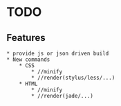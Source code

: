 # TODO

## Features
	* provide js or json driven build
	* New commands
		* CSS
			* //minify
			* //render(stylus/less/...)
		* HTML
			* //minify
			* //render(jade/...)